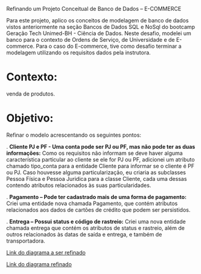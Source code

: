Refinando um Projeto Conceitual de Banco de Dados – E-COMMERCE

Para este projeto, aplico os conceitos de modelagem de banco de dados vistos anteriormente na seção Bancos de Dados SQL e NoSql do bootcamp Geração Tech Unimed-BH - Ciência de Dados. Neste desafio, modelei um banco para o contexto de Ordens de Serviço, de Universidade e de E-commerce. Para o caso do E-commerce, tive como desafio terminar a modelagem utilizando os requisitos dados pela instrutora.

# Contexto: 
venda de produtos.

# Objetivo:

Refinar o modelo acrescentando os seguintes pontos:

. **Cliente PJ e PF - Uma conta pode ser PJ ou PF, mas não pode ter as duas informações:** Como os requisitos não informam se deve haver alguma característica particular ao cliente se ele for PJ ou PF, adicionei um atributo chamado tipo_conta para a entidade Cliente para informar se o cliente é PF ou PJ. Caso houvesse alguma particularização, eu criaria as subclasses Pessoa Física e Pessoa Juridica para a classe Cliente, cada uma dessas contendo atributos relacionados às suas particularidades.

. **Pagamento – Pode ter cadastrado mais de uma forma de pagamento:** Criei uma entidade nova chamada Pagamento, que contém atributos relacionados aos dados de cartões de crédito que podem ser persistidos.

. **Entrega – Possui status e código de rastreio:** Criei uma nova entidade chamada entrega que contém os atributos de status e rastreio, além de outros relacionados às datas de saída e entrega, e também de transportadora.

[Link do diagrama a ser refinado](https://github.com/casjunior93/DIO---Refinando-um-Projeto-Conceitual-de-Banco-de-Dados-E-COMMERCE/raw/main/E-commerce/diagrama-e-commerce-aula.png)

[Link do diagrama refinado](https://github.com/casjunior93/DIO---Refinando-um-Projeto-Conceitual-de-Banco-de-Dados-E-COMMERCE/raw/main/E-commerce/diagrama-e-commerce-aula-refinado.png)
